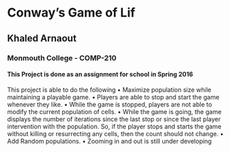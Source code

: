 # Conway’s Game of Lif
## Khaled Arnaout
### Monmouth College - COMP-210
#### This Project is done as an assignment for school in Spring 2016

This project is able to do the following 
• Maximize population size while maintaining a playable game.
• Players are able to stop and start the game whenever they
like.
• While the game is stopped, players are not able to modify the
current population of cells.
• While the game is going, the game displays the number of
iterations since the last stop or since the last player intervention
with the population. So, if the player stops and starts the game
without killing or resurrecting any cells, then the count should not
change.
• Add Random populations.
• Zooming in and out is still under developing
